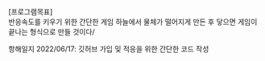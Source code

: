 [프로그램목표]  
반응속도를 키우기 위한 간단한 게임
하늘에서 물체가 떨어지게 만든 후 닿으면 게임이 끝나는 형식으로 만들 것이다/

항해일지
2022/06/17: 깃허브 가입 및 적응을 위한 간단한 코드 작성
